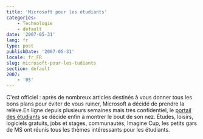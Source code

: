 ```yaml
---
title: 'Microsoft pour les étudiants'
categories:
    - Technologie
    - default
date: '2007-05-31'
lang: fr
type: post
publishDate: '2007-05-31'
locale: fr_FR
slug: microsoft-pour-les-tudiants
section: default
2007:
    - '05'
---
```


C'est officiel&nbsp;: après de nombreux articles destinés à vous donner tous les bons plans pour éviter de vous ruiner, Microsoft a décidé de prendre la relève.En ligne depuis plusieurs semaines mais très confidentiel, le [portail des étudiants](http://www.microsoft.com/france/etudiants/) se décide enfin à montrer le bout de son nez. Études, loisirs, logiciels gratuits, jobs et stages, communautés, Imagine Cup, les petits gars de MS ont réunis tous les thèmes intéressants pour les étudiants.
